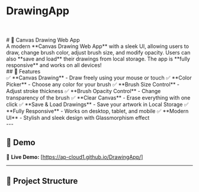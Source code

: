 # DrawingApp

<br>
<br>
# 🎨 Canvas Drawing Web App
<br>
A modern **Canvas Drawing Web App** with a sleek UI, allowing users to draw, change brush color, adjust brush size, and modify opacity. Users can also **save and load** their drawings from local storage. The app is **fully responsive** and works on all devices!
<br>
## 🚀 Features
<br>
✅ **Canvas Drawing** - Draw freely using your mouse or touch  
✅ **Color Picker** - Choose any color for your brush  
✅ **Brush Size Control** - Adjust stroke thickness  
✅ **Brush Opacity Control** - Change transparency of the brush  
✅ **Clear Canvas** - Erase everything with one click  
✅ **Save & Load Drawings** - Save your artwork in Local Storage  
✅ **Fully Responsive** - Works on desktop, tablet, and mobile  
✅ **Modern UI** - Stylish and sleek design with Glassmorphism effect  
<br>
---

## 🎥 Demo

🔗 **Live Demo:** [https://ap-cloud1.github.io/DrawingApp/]  


---

## 📂 Project Structure



